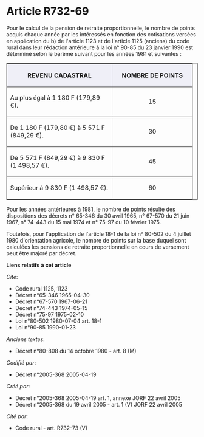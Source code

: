 # Article R732-69

Pour le calcul de la pension de retraite proportionnelle, le nombre de points acquis chaque année par les intéressés en
fonction des cotisations versées en application du b) de l'article 1123 et de l'article 1125 (anciens) du code rural dans
leur rédaction antérieure à la loi n° 90-85 du 23 janvier 1990 est déterminé selon le barème suivant pour les années 1981 et
suivantes :

<table border="1" cellpadding="4" cellspacing="1">
    <thead>
      <tr>
        <th align="center" bgcolor="#efeff7" width="260">REVENU CADASTRAL</th>
        <th align="center" bgcolor="#efeff7" width="195">

NOMBRE DE POINTS</th>
      </tr>
    </thead>
    <tbody>
      <tr>
        <td align="left">

Au plus égal à 1 180 F (179,89 €).</td>
        <td align="center">

15</td>
      </tr>
      <tr>
        <td align="left">

De 1 180 F (179,80 €) à 5 571 F (849,29 €).</td>
        <td align="center">

30</td>
      </tr>
      <tr>
        <td align="left">

De 5 571 F (849,29 €) à 9 830 F (1 498,57 €).</td>
        <td align="center">

45</td>
      </tr>
      <tr>
        <td align="left">

Supérieur à 9 830 F (1 498,57 €).</td>
        <td align="center">

60</td>
      </tr>
    </tbody>
  </table>

Pour les années antérieures à 1981, le nombre de points résulte des dispositions des décrets n° 65-346 du 30 avril 1965, n°
67-570 du 21 juin 1967, n° 74-443 du 15 mai 1974 et n° 75-97 du 10 février 1975.

Toutefois, pour l'application de l'article 18-1 de la loi n° 80-502 du 4 juillet 1980 d'orientation agricole, le nombre de
points sur la base duquel sont calculées les pensions de retraite proportionnelle en cours de versement peut être majoré par
décret.

**Liens relatifs à cet article**

_Cite_:

  - Code rural 1125, 1123
  - Décret n°65-346 1965-04-30
  - Décret n°67-570 1967-06-21
  - Décret n°74-443 1974-05-15
  - Décret n°75-97 1975-02-10
  - Loi n°80-502 1980-07-04 art. 18-1
  - Loi n°90-85 1990-01-23

_Anciens textes_:

  - Décret n°80-808 du 14 octobre 1980 - art. 8 (M)

_Codifié par_:

  - Décret n°2005-368 2005-04-19

_Créé par_:

  - Décret n°2005-368 2005-04-19 art. 1, annexe JORF 22 avril 2005
  - Décret n°2005-368 du 19 avril 2005 - art. 1 (V) JORF 22 avril 2005

_Cité par_:

  - Code rural - art. R732-73 (V)
